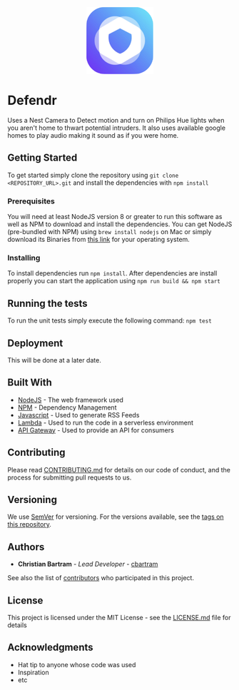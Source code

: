 <p align="center">
   <img src="./assets/defendr_logo.png" height="150" width="150" />
</p>

# Defendr

Uses a Nest Camera to Detect motion and turn on Philips Hue lights when you aren't home to thwart potential intruders.
It also uses available google homes to play audio making it sound as if you were home.

## Getting Started

To get started simply clone the repository using `git clone <REPOSITORY_URL>.git` and install the dependencies with
`npm install`

### Prerequisites

You will need at least NodeJS version 8 or greater to run this software as well as NPM to download and install the dependencies.
You can get NodeJS (pre-bundled with NPM) using `brew install nodejs` on Mac or simply download its Binaries from [this link]() for your operating system.

### Installing

To install dependencies run `npm install`. After dependencies are install properly you can start the application using `npm run build && npm start` 

## Running the tests

To run the unit tests simply execute the following command: `npm test`

## Deployment

This will be done at a later date.

## Built With

* [NodeJS](http://www.dropwizard.io/1.0.2/docs/) - The web framework used
* [NPM](https://maven.apache.org/) - Dependency Management
* [Javascript](https://rometools.github.io/rome/) - Used to generate RSS Feeds
* [Lambda](https://rometools.github.io/rome/) - Used to run the code in a serverless environment
* [API Gateway](https://rometools.github.io/rome/) - Used to provide an API for consumers

## Contributing

Please read [CONTRIBUTING.md](https://gist.github.com/PurpleBooth/b24679402957c63ec426) for details on our code of conduct, and the process for submitting pull requests to us.

## Versioning

We use [SemVer](http://semver.org/) for versioning. For the versions available, see the [tags on this repository](https://github.com/cbartram/Defendr/tags). 

## Authors

* **Christian Bartram** - *Lead Developer* - [cbartram](https://github.com/cbartram)

See also the list of [contributors](https://github.com/your/project/contributors) who participated in this project.

## License

This project is licensed under the MIT License - see the [LICENSE.md](LICENSE.md) file for details

## Acknowledgments

* Hat tip to anyone whose code was used
* Inspiration
* etc
